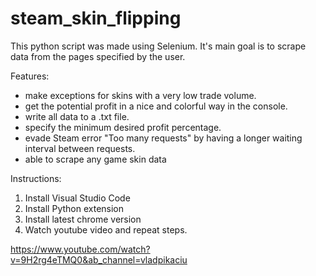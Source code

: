# steam_skin_flipping
This python script was made using Selenium. It's main goal is to scrape data from the pages specified by the user.


Features: 
- make exceptions for skins with a very low trade volume.
- get the potential profit in a nice and colorful way in the console.
- write all data to a .txt file.
- specify the minimum desired profit percentage.
- evade Steam error "Too many requests" by having a longer waiting interval between requests.
- able to scrape any game skin data

Instructions:
1. Install Visual Studio Code
2. Install Python extension
3. Install latest chrome version
4. Watch youtube video and repeat steps.

https://www.youtube.com/watch?v=9H2rg4eTMQ0&ab_channel=vladpikaciu
